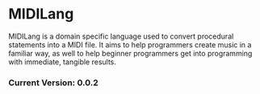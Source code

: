 # MIDILang

MIDILang is a domain specific language used to convert procedural statements into a MIDI file. It aims to help programmers create music in a familiar way, as well to help beginner programmers get into programming with immediate, tangible results.

### Current Version: 0.0.2